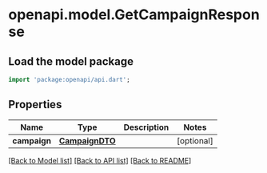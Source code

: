 # openapi.model.GetCampaignResponse

## Load the model package
```dart
import 'package:openapi/api.dart';
```

## Properties
Name | Type | Description | Notes
------------ | ------------- | ------------- | -------------
**campaign** | [**CampaignDTO**](CampaignDTO.md) |  | [optional] 

[[Back to Model list]](../README.md#documentation-for-models) [[Back to API list]](../README.md#documentation-for-api-endpoints) [[Back to README]](../README.md)


